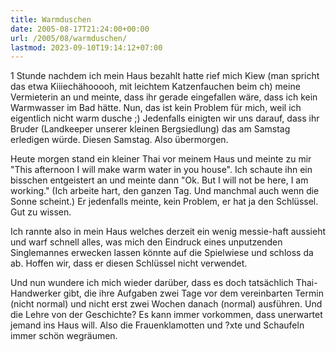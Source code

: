 ```yaml
---
title: Warmduschen
date: 2005-08-17T21:24:00+00:00
url: /2005/08/warmduschen/
lastmod: 2023-09-10T19:14:12+07:00
---
```

1 Stunde nachdem ich mein Haus bezahlt hatte rief mich Kiew (man spricht das etwa Kiiiechähooooh, mit leichtem Katzenfauchen beim ch) meine Vermieterin an und meinte, dass ihr gerade eingefallen wäre, dass ich kein Warmwasser im Bad hätte. Nun, das ist kein Problem für mich, weil ich eigentlich nicht warm dusche ;) Jedenfalls einigten wir uns darauf, dass ihr Bruder (Landkeeper unserer kleinen Bergsiedlung) das am Samstag erledigen würde. Diesen Samstag. Also übermorgen.

Heute morgen stand ein kleiner Thai vor meinem Haus und meinte zu mir "This afternoon I will make warm water in you house". Ich schaute ihn ein bisschen entgeistert an und meinte dann "Ok. But I will not be here, I am working." (Ich arbeite hart, den ganzen Tag. Und manchmal auch wenn die Sonne scheint.) Er jedenfalls meinte, kein Problem, er hat ja den Schlüssel. Gut zu wissen.

Ich rannte also in mein Haus welches derzeit ein wenig messie-haft aussieht und warf schnell alles, was mich den Eindruck eines unputzenden Singlemannes erwecken lassen könnte auf die Spielwiese und schloss da ab. Hoffen wir, dass er diesen Schlüssel nicht verwendet.

Und nun wundere ich mich wieder darüber, dass es doch tatsächlich Thai-Handwerker gibt, die ihre Aufgaben zwei Tage vor dem vereinbarten Termin (nicht normal) und nicht erst zwei Wochen danach (normal) ausführen. Und die Lehre von der Geschichte? Es kann immer vorkommen, dass unerwartet jemand ins Haus will. Also die Frauenklamotten und ?xte und Schaufeln immer schön wegräumen.
